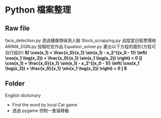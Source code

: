 # Python 檔案整理
## Raw file
face_detection.py 透過攝像頭偵測人臉
Stock_scrapying.py 追蹤當日股票價格
ARIMA_DQN.py 投稿旺宏作品
Equation_solver.py 畫出以下方程的圖形(方程可自行設計)
**$\[
\cos(x_1) + \frac{x_0}{x_1} \sin(x_1) - x_2^{(x_0 - 1)} \left( \cos(x_1 \log(x_2)) + \frac{x_0}{x_1} \sin(x_1 \log(x_2)) \right) = 0
\]\[
\cos(x_1) + \frac{x_0}{x_1} \sin(x_1) - x_2^{(x_0 - 1)} \left( \cos(x_1 \log(x_2)) + \frac{x_0}{x_1} \sin(x_1 \log(x_2)) \right) = 0
\]
$**
## Folder
English dictionary
* Find the word by local
Cat game
* 透過 pygame 控制一隻貓移動
